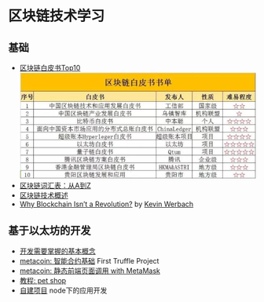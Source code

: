 # 区块链技术学习

## 基础
 * [区块链白皮书Top10](./whitepaper-top10) ![](./whitepaper-top10.png)
 * [区块链词汇表：从A到Z](http://ethfans.org/posts/blockchain-glossary-from-a-z)
 * [区块链技术概述](./technology-stack.md)
 * [Why Blockchain Isn’t a Revolution?](./articles/blockchain-isnt-revolution.md) by [Kevin Werbach](http://werbach.com/)

## 基于以太坊的开发
 * [开发需要掌握的基本概念](./ethereum-started)
 * [metacoin: 智能合约基础](./metacoin-truffle-box) First Truffle Project
 * [metacoin: 静态前端页面调用 with MetaMask](./webpack-truffle-box)
 * [教程: pet shop](./pet-shop-tutorial)
 * [自建项目](./hello-truffle) node下的应用开发
